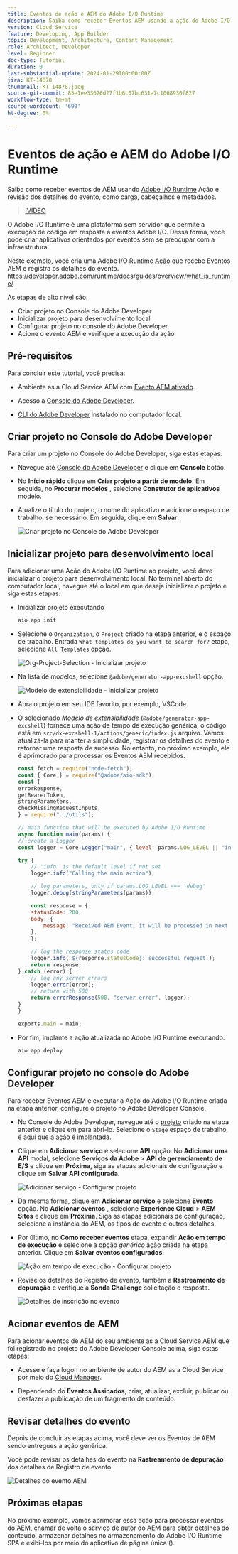 ```yaml
---
title: Eventos de ação e AEM do Adobe I/O Runtime
description: Saiba como receber Eventos AEM usando a ação do Adobe I/O Runtime e revisar os detalhes do evento, como carga, cabeçalhos e metadados.
version: Cloud Service
feature: Developing, App Builder
topic: Development, Architecture, Content Management
role: Architect, Developer
level: Beginner
doc-type: Tutorial
duration: 0
last-substantial-update: 2024-01-29T00:00:00Z
jira: KT-14878
thumbnail: KT-14878.jpeg
source-git-commit: 85e1ee33626d27f1b6c07bc631a7c1068930f827
workflow-type: tm+mt
source-wordcount: '699'
ht-degree: 0%

---
```



# Eventos de ação e AEM do Adobe I/O Runtime

Saiba como receber eventos de AEM usando [Adobe I/O Runtime](https://developer.adobe.com/runtime/docs/guides/overview/what_is_runtime/) Ação e revisão dos detalhes do evento, como carga, cabeçalhos e metadados.

>[!VIDEO](https://video.tv.adobe.com/v/3427053?quality=12&learn=on)

O Adobe I/O Runtime é uma plataforma sem servidor que permite a execução de código em resposta a eventos Adobe I/O. Dessa forma, você pode criar aplicativos orientados por eventos sem se preocupar com a infraestrutura.

Neste exemplo, você cria uma Adobe I/O Runtime [Ação](https://developer.adobe.com/runtime/docs/guides/using/creating_actions/) que recebe Eventos AEM e registra os detalhes do evento.
https://developer.adobe.com/runtime/docs/guides/overview/what_is_runtime/

As etapas de alto nível são:

- Criar projeto no Console do Adobe Developer
- Inicializar projeto para desenvolvimento local
- Configurar projeto no console do Adobe Developer
- Acione o evento AEM e verifique a execução da ação

## Pré-requisitos

Para concluir este tutorial, você precisa:

- Ambiente as a Cloud Service AEM com [Evento AEM ativado](https://developer.adobe.com/experience-cloud/experience-manager-apis/guides/events/#enable-aem-events-on-your-aem-cloud-service-environment).

- Acesso a [Console do Adobe Developer](https://developer.adobe.com/developer-console/docs/guides/getting-started/).

- [CLI do Adobe Developer](https://developer.adobe.com/runtime/docs/guides/tools/cli_install/) instalado no computador local.

## Criar projeto no Console do Adobe Developer

Para criar um projeto no Console do Adobe Developer, siga estas etapas:

- Navegue até [Console do Adobe Developer](https://developer.adobe.com/) e clique em **Console** botão.

- No **Início rápido** clique em **Criar projeto a partir de modelo**. Em seguida, no **Procurar modelos** , selecione **Construtor de aplicativos** modelo.

- Atualize o título do projeto, o nome do aplicativo e adicione o espaço de trabalho, se necessário. Em seguida, clique em **Salvar**.

  ![Criar projeto no Console do Adobe Developer](../assets/examples/runtime-action/create-project.png)


## Inicializar projeto para desenvolvimento local

Para adicionar uma Ação do Adobe I/O Runtime ao projeto, você deve inicializar o projeto para desenvolvimento local. No terminal aberto do computador local, navegue até o local em que deseja inicializar o projeto e siga estas etapas:

- Inicializar projeto executando

  ```bash
  aio app init
  ```

- Selecione o `Organization`, o `Project` criado na etapa anterior, e o espaço de trabalho. Entrada `What templates do you want to search for?` etapa, selecione `All Templates` opção.

  ![Org-Project-Selection - Inicializar projeto](../assets/examples/runtime-action/all-templates.png)

- Na lista de modelos, selecione `@adobe/generator-app-excshell` opção.

  ![Modelo de extensibilidade - Inicializar projeto](../assets/examples/runtime-action/extensibility-template.png)

- Abra o projeto em seu IDE favorito, por exemplo, VSCode.

- O selecionado _Modelo de extensibilidade_ (`@adobe/generator-app-excshell`) fornece uma ação de tempo de execução genérica, o código está em `src/dx-excshell-1/actions/generic/index.js` arquivo. Vamos atualizá-la para manter a simplicidade, registrar os detalhes do evento e retornar uma resposta de sucesso. No entanto, no próximo exemplo, ele é aprimorado para processar os Eventos AEM recebidos.

  ```javascript
  const fetch = require("node-fetch");
  const { Core } = require("@adobe/aio-sdk");
  const {
  errorResponse,
  getBearerToken,
  stringParameters,
  checkMissingRequestInputs,
  } = require("../utils");
  
  // main function that will be executed by Adobe I/O Runtime
  async function main(params) {
  // create a Logger
  const logger = Core.Logger("main", { level: params.LOG_LEVEL || "info" });
  
  try {
      // 'info' is the default level if not set
      logger.info("Calling the main action");
  
      // log parameters, only if params.LOG_LEVEL === 'debug'
      logger.debug(stringParameters(params));
  
      const response = {
      statusCode: 200,
      body: {
          message: "Received AEM Event, it will be processed in next example",
      },
      };
  
      // log the response status code
      logger.info(`${response.statusCode}: successful request`);
      return response;
  } catch (error) {
      // log any server errors
      logger.error(error);
      // return with 500
      return errorResponse(500, "server error", logger);
  }
  }
  
  exports.main = main;
  ```

- Por fim, implante a ação atualizada no Adobe I/O Runtime executando.

  ```bash
  aio app deploy
  ```

## Configurar projeto no console do Adobe Developer

Para receber Eventos AEM e executar a Ação do Adobe I/O Runtime criada na etapa anterior, configure o projeto no Adobe Developer Console.

- No Console do Adobe Developer, navegue até o [projeto](https://developer.adobe.com/console/projects) criado na etapa anterior e clique em para abri-lo. Selecione o `Stage` espaço de trabalho, é aqui que a ação é implantada.

- Clique em **Adicionar serviço** e selecione **API** opção. No **Adicionar uma API** modal, selecione **Serviços da Adobe** > **API de gerenciamento de E/S** e clique em **Próxima**, siga as etapas adicionais de configuração e clique em **Salvar API configurada**.

  ![Adicionar serviço - Configurar projeto](../assets/examples/runtime-action/add-io-management-api.png)

- Da mesma forma, clique em **Adicionar serviço** e selecione **Evento** opção. No **Adicionar eventos** , selecione **Experience Cloud** > **AEM Sites** e clique em **Próxima**. Siga as etapas adicionais de configuração, selecione a instância do AEM, os tipos de evento e outros detalhes.

- Por último, no **Como receber eventos** etapa, expandir **Ação em tempo de execução** e selecione a opção _genérico_ ação criada na etapa anterior. Clique em **Salvar eventos configurados**.

  ![Ação em tempo de execução - Configurar projeto ](../assets/examples/runtime-action/select-runtime-action.png)

- Revise os detalhes do Registro de evento, também a **Rastreamento de depuração** e verifique a **Sonda Challenge** solicitação e resposta.

  ![Detalhes de inscrição no evento](../assets/examples/runtime-action/debug-tracing-challenge-probe.png)


## Acionar eventos de AEM

Para acionar eventos de AEM do seu ambiente as a Cloud Service AEM que foi registrado no projeto do Adobe Developer Console acima, siga estas etapas:

- Acesse e faça logon no ambiente de autor do AEM as a Cloud Service por meio do [Cloud Manager](https://my.cloudmanager.adobe.com/).

- Dependendo do **Eventos Assinados**, criar, atualizar, excluir, publicar ou desfazer a publicação de um fragmento de conteúdo.

## Revisar detalhes do evento

Depois de concluir as etapas acima, você deve ver os Eventos de AEM sendo entregues à ação genérica.

Você pode revisar os detalhes do evento na **Rastreamento de depuração** dos detalhes de Registro de evento.

![Detalhes do evento AEM](../assets/examples/runtime-action/aem-event-details.png)


## Próximas etapas

No próximo exemplo, vamos aprimorar essa ação para processar eventos do AEM, chamar de volta o serviço de autor do AEM para obter detalhes do conteúdo, armazenar detalhes no armazenamento do Adobe I/O Runtime SPA e exibi-los por meio do aplicativo de página única ().

